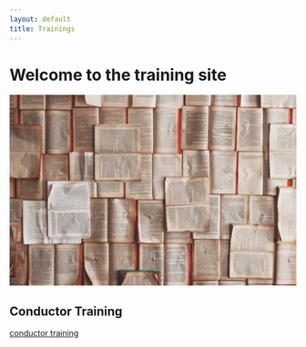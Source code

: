 ```yaml
---
layout: default
title: Trainings
---
```


# Welcome to the training site
![Logo](/pictures/training.jpg)

## Conductor Training
[conductor training](training_conductor.md)